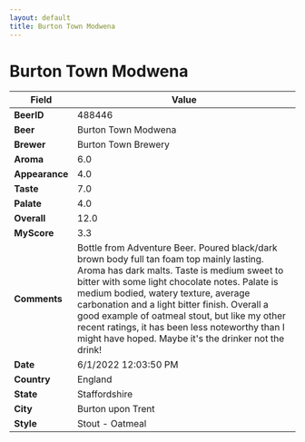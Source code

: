 ```yaml
---
layout: default
title: Burton Town Modwena
---
```


# Burton Town Modwena

| Field         | Value     |
|---------------|-----------|
| **BeerID** | 488446 |
| **Beer** | Burton Town Modwena |
| **Brewer** | Burton Town Brewery |
| **Aroma** | 6.0 |
| **Appearance** | 4.0 |
| **Taste** | 7.0 |
| **Palate** | 4.0 |
| **Overall** | 12.0 |
| **MyScore** | 3.3 |
| **Comments** | Bottle from Adventure Beer. Poured black/dark brown body full tan foam top mainly lasting. Aroma has dark malts. Taste is medium sweet to bitter with some light chocolate notes. Palate is medium bodied, watery texture, average carbonation and a light bitter finish. Overall a good example of oatmeal stout, but like my other recent ratings, it has been less noteworthy than I might have hoped. Maybe it's the drinker not the drink! |
| **Date** | 6/1/2022 12:03:50 PM |
| **Country** | England |
| **State** | Staffordshire |
| **City** | Burton upon Trent |
| **Style** | Stout - Oatmeal |
